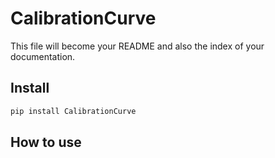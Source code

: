 # CalibrationCurve

<!-- WARNING: THIS FILE WAS AUTOGENERATED! DO NOT EDIT! -->

This file will become your README and also the index of your
documentation.

## Install

``` sh
pip install CalibrationCurve
```

## How to use
